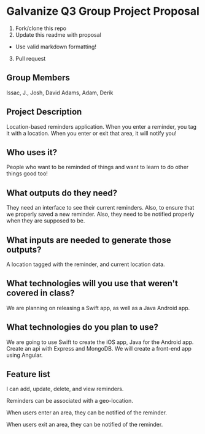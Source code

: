 # Galvanize Q3 Group Project Proposal

1. Fork/clone this repo
2. Update this readme with proposal
  * Use valid markdown formatting!
3. Pull request

## Group Members
Issac,
J.,
Josh,
David Adams,
Adam,
Derik

## Project Description
Location-based reminders application. When you enter a reminder, you tag it with a location. When you enter or exit that area, it will notify you!


## Who uses it?
People who want to be reminded of things and want to learn to do other things good too!

## What outputs do they need?
They need an interface to see their current reminders. Also, to ensure that we properly saved a new reminder. Also, they need to be notified properly when they are supposed to be.

## What inputs are needed to generate those outputs?
A location tagged with the reminder, and current location data.

## What technologies will you use that weren't covered in class?
We are planning on releasing a Swift app, as well as a Java Android app.

## What technologies do you plan to use?
We are going to use Swift to create the iOS app, Java for the Android app. Create an api with Express and MongoDB. We will create a front-end app using Angular.

## Feature list

I can add, update, delete, and view reminders.

Reminders can be associated with a geo-location.

When users enter an area, they can be notified of the reminder.

When users exit an area, they can be notified of the reminder.
